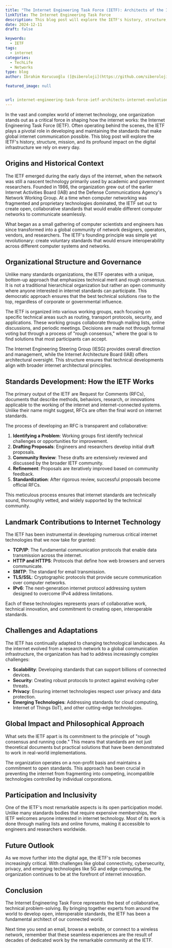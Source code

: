 ```yaml
---
title: "The Internet Engineering Task Force (IETF): Architects of the Internet's Evolution"
linkTitle: The Internet Engineering Task Force
description: This blog post will explore the IETF's history, structure, mission, and its profound impact on the digital infrastructure we rely on every day.
date: 2024-12-11
draft: false

keywords:
  - IETF
tags:
  - internet
categories:
  - TechLife
  - Networks
type: blog
author: İbrahim Korucuoğlu ([@siberoloji](https://github.com/siberoloji))

featured_image: null


url: internet-engineering-task-force-ietf-architects-internet-evolution
---
```

In the vast and complex world of internet technology, one organization stands out as a critical force in shaping how the internet works: the Internet Engineering Task Force (IETF). Often operating behind the scenes, the IETF plays a pivotal role in developing and maintaining the standards that make global internet communication possible. This blog post will explore the IETF's history, structure, mission, and its profound impact on the digital infrastructure we rely on every day.

## Origins and Historical Context

The IETF emerged during the early days of the internet, when the network was still a nascent technology primarily used by academic and government researchers. Founded in 1986, the organization grew out of the earlier Internet Activities Board (IAB) and the Defense Communications Agency's Network Working Group. At a time when computer networking was fragmented and proprietary technologies dominated, the IETF set out to create open, collaborative standards that would enable different computer networks to communicate seamlessly.

What began as a small gathering of computer scientists and engineers has since transformed into a global community of network designers, operators, vendors, and researchers. The IETF's founding principle was simple yet revolutionary: create voluntary standards that would ensure interoperability across different computer systems and networks.

## Organizational Structure and Governance

Unlike many standards organizations, the IETF operates with a unique, bottom-up approach that emphasizes technical merit and rough consensus. It is not a traditional hierarchical organization but rather an open community where anyone interested in internet standards can participate. This democratic approach ensures that the best technical solutions rise to the top, regardless of corporate or governmental influence.

The IETF is organized into various working groups, each focusing on specific technical areas such as routing, transport protocols, security, and applications. These working groups collaborate through mailing lists, online discussions, and periodic meetings. Decisions are made not through formal voting but through a process of "rough consensus," where the goal is to find solutions that most participants can accept.

The Internet Engineering Steering Group (IESG) provides overall direction and management, while the Internet Architecture Board (IAB) offers architectural oversight. This structure ensures that technical developments align with broader internet architectural principles.

## Standards Development: How the IETF Works

The primary output of the IETF are Request for Comments (RFCs), documents that describe methods, behaviors, research, or innovations applicable to the working of the internet and internet-connected systems. Unlike their name might suggest, RFCs are often the final word on internet standards.

The process of developing an RFC is transparent and collaborative:

1. **Identifying a Problem**: Working groups first identify technical challenges or opportunities for improvement.
2. **Drafting Proposals**: Engineers and researchers develop initial draft proposals.
3. **Community Review**: These drafts are extensively reviewed and discussed by the broader IETF community.
4. **Refinement**: Proposals are iteratively improved based on community feedback.
5. **Standardization**: After rigorous review, successful proposals become official RFCs.

This meticulous process ensures that internet standards are technically sound, thoroughly vetted, and widely supported by the technical community.

## Landmark Contributions to Internet Technology

The IETF has been instrumental in developing numerous critical internet technologies that we now take for granted:

- **TCP/IP**: The fundamental communication protocols that enable data transmission across the internet.
- **HTTP and HTTPS**: Protocols that define how web browsers and servers communicate.
- **SMTP**: The standard for email transmission.
- **TLS/SSL**: Cryptographic protocols that provide secure communication over computer networks.
- **IPv6**: The next-generation internet protocol addressing system designed to overcome IPv4 address limitations.

Each of these technologies represents years of collaborative work, technical innovation, and commitment to creating open, interoperable standards.

## Challenges and Adaptations

The IETF has continually adapted to changing technological landscapes. As the internet evolved from a research network to a global communication infrastructure, the organization has had to address increasingly complex challenges:

- **Scalability**: Developing standards that can support billions of connected devices.
- **Security**: Creating robust protocols to protect against evolving cyber threats.
- **Privacy**: Ensuring internet technologies respect user privacy and data protection.
- **Emerging Technologies**: Addressing standards for cloud computing, Internet of Things (IoT), and other cutting-edge technologies.

## Global Impact and Philosophical Approach

What sets the IETF apart is its commitment to the principle of "rough consensus and running code." This means that standards are not just theoretical documents but practical solutions that have been demonstrated to work in real-world implementations.

The organization operates on a non-profit basis and maintains a commitment to open standards. This approach has been crucial in preventing the internet from fragmenting into competing, incompatible technologies controlled by individual corporations.

## Participation and Inclusivity

One of the IETF's most remarkable aspects is its open participation model. Unlike many standards bodies that require expensive memberships, the IETF welcomes anyone interested in internet technology. Most of its work is done through mailing lists and online forums, making it accessible to engineers and researchers worldwide.

## Future Outlook

As we move further into the digital age, the IETF's role becomes increasingly critical. With challenges like global connectivity, cybersecurity, privacy, and emerging technologies like 5G and edge computing, the organization continues to be at the forefront of internet innovation.

## Conclusion

The Internet Engineering Task Force represents the best of collaborative, technical problem-solving. By bringing together experts from around the world to develop open, interoperable standards, the IETF has been a fundamental architect of our connected world.

Next time you send an email, browse a website, or connect to a wireless network, remember that these seamless experiences are the result of decades of dedicated work by the remarkable community at the IETF.